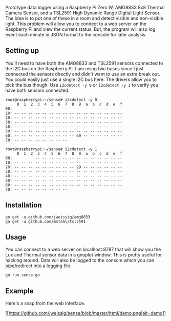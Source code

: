 Prototype data logger using a Raspberry Pi Zero W, AMG8833 8x8 Thermal Camera Sensor, and a TSL2591 High Dynamic Range Digital Light Sensor. The idea is to put one of these in a room and detect visible and non-visible light. This problem will allow you to connect to a web server on the Raspberry Pi and view the current status. But, the program will also log event each minute in JSON format to the console for later analysis.

## Setting up

You'll need to have both the AMG8833 and TSL2591 sensors connected to the I2C bus on the Raspberry Pi. I am using two buses since I just connected the sensors directly and didn't want to use an extra break out. You could easily just use a single I2C bus here. The drivers allow you to pick the bus though. Use `i2cdetect -y 0` or `i2cdetect -y 1` to verify you have both sensors connected.

    root@raspberrypi:~/sense# i2cdetect -y 0
         0  1  2  3  4  5  6  7  8  9  a  b  c  d  e  f
    00:          -- -- -- -- -- -- -- -- -- -- -- -- --
    10: -- -- -- -- -- -- -- -- -- -- -- -- -- -- -- --
    20: -- -- -- -- -- -- -- -- -- -- -- -- -- -- -- --
    30: -- -- -- -- -- -- -- -- -- -- -- -- -- -- -- --
    40: -- -- -- -- -- -- -- -- -- -- -- -- -- -- -- --
    50: -- -- -- -- -- -- -- -- -- -- -- -- -- -- -- --
    60: -- -- -- -- -- -- -- -- -- 69 -- -- -- -- -- --
    70: -- -- -- -- -- -- -- --

    root@raspberrypi:~/sense# i2cdetect -y 1
         0  1  2  3  4  5  6  7  8  9  a  b  c  d  e  f
    00:          -- -- -- -- -- -- -- -- -- -- -- -- --
    10: -- -- -- -- -- -- -- -- -- -- -- -- -- -- -- --
    20: -- -- -- -- -- -- -- -- -- 29 -- -- -- -- -- --
    30: -- -- -- -- -- -- -- -- -- -- -- -- -- -- -- --
    40: -- -- -- -- -- -- -- -- -- -- -- -- -- -- -- --
    50: -- -- -- -- -- -- -- -- -- -- -- -- -- -- -- --
    60: -- -- -- -- -- -- -- -- -- -- -- -- -- -- -- --
    70: -- -- -- -- -- -- -- --

## Installation

    go get -u github.com/jweissig/amg8833
    go get -u github.com/mstahl/tsl2591

## Usage

You can connect to a web server on localhost:8787 that will show you the Lux and Thermal sensor data in a gnuplot window. This is pretty useful for hacking around. Data will also be logged to the console which you can pipe/redirect into a logging file.

    go run sense.go

## Example

Here's a snap from the web interface.

[[https://github.com/jweissig/sense/blob/master/html/demo.png|alt=demo]]
